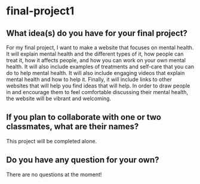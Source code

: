 # final-project1
## What idea(s) do you have for your final project?
For my final project, I want to make a website that focuses on mental health. It will explain mental health and the different types of it, how people can treat it, how it affects people, and how you can work on your own mental health. It will also include examples of treatments and self-care that you can do to help mental health. It will also include engaging videos that explain mental health and how to help it. Finally, it will include links to other websites that will help you find ideas that will help. In order to draw people in and encourage them to feel comfortable discussing their mental health, the website will be vibrant and welcoming.
## If you plan to collaborate with one or two classmates, what are their names?
This project will be completed alone.
## Do you have any question for your own?
There are no questions at the moment!
